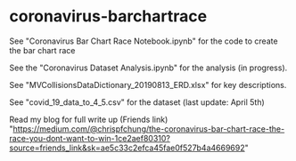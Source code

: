# coronavirus-barchartrace

See "Coronavirus Bar Chart Race Notebook.ipynb" for the code to create the bar chart race

See the "Coronavirus Dataset Analysis.ipynb" for the analysis (in progress).

See "MVCollisionsDataDictionary_20190813_ERD.xlsx" for key descriptions.

See "covid_19_data_to_4_5.csv" for the dataset (last update: April 5th)

Read my blog for full write up (Friends link) "https://medium.com/@chrispfchung/the-coronavirus-bar-chart-race-the-race-you-dont-want-to-win-1ce2aef80310?source=friends_link&sk=ae5c33c2efca45fae0f527b4a4669692"
